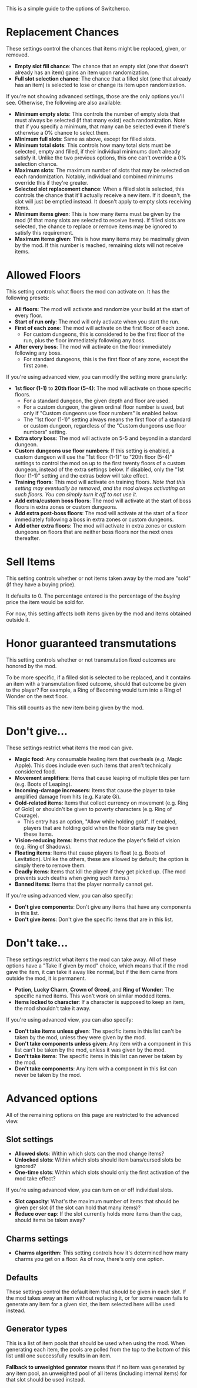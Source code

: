 This is a simple guide to the options of Switcheroo.

# Replacement Chances
These settings control the chances that items might be replaced, given, or removed.

* **Empty slot fill chance**: The chance that an empty slot (one that doesn't already has an item) gains an item upon randomization.
* **Full slot selection chance**: The chance that a filled slot (one that already has an item) is selected to lose or change its item upon randomization.

If you're not showing advanced settings, those are the only options you'll see. Otherwise, the following are also available:

* **Minimum empty slots**: This controls the number of empty slots that must always be selected (if that many exist) each randomization. Note that if you specify a minimum, that many can be selected even if there's otherwise a 0% chance to select them.
* **Minimum full slots**: Same as above, except for filled slots.
* **Minimum total slots**: This controls how many total slots must be selected, empty and filled, if their individual minimums don't already satisfy it. Unlike the two previous options, this one can't override a 0% selection chance.
* **Maximum slots**: The maximum number of slots that may be selected on each randomization. Notably, individual and combined minimums override this if they're greater.
* **Selected slot replacement chance**: When a filled slot is selected, this controls the chance that it'll actually receive a new item. If it doesn't, the slot will just be emptied instead. It doesn't apply to empty slots receiving items.
* **Minimum items given**: This is how many items must be given by the mod (if that many slots are selected to receive items). If filled slots are selected, the chance to replace or remove items may be ignored to satisfy this requirement.
* **Maximum items given**: This is how many items may be maximally given by the mod. If this number is reached, remaining slots will not receive items.

# Allowed Floors
This setting controls what floors the mod can activate on. It has the following presets:

* **All floors**: The mod will activate and randomize your build at the start of every floor.
* **Start of run only**: The mod will only activate when you start the run.
* **First of each zone**: The mod will activate on the first floor of each zone.
  * For custom dungeons, this is considered to be the first floor of the run, plus the floor immediately following any boss.
* **After every boss**: The mod will activate on the floor immediately following any boss.
  * For standard dungeons, this is the first floor of any zone, except the first zone.

If you're using advanced view, you can modify the setting more granularly:

* **1st floor (1-1)** to **20th floor (5-4)**: The mod will activate on those specific floors. 
  * For a standard dungeon, the given depth and floor are used.
  * For a custom dungeon, the given ordinal floor number is used, but only if "Custom dungeons use floor numbers" is enabled below.
  * The "1st floor (1-1)" setting always means the first floor of a standard or custom dungeon, regardless of the "Custom dungeons use floor numbers" setting.
* **Extra story boss**: The mod will activate on 5-5 and beyond in a standard dungeon.
* **Custom dungeons use floor numbers**: If this setting is enabled, a custom dungeon will use the "1st floor (1-1)" to "20th floor (5-4)" settings to control the mod on up to the first twenty floors of a custom dungeon, instead of the extra settings below. If disabled, only the "1st floor (1-1)" setting and the extras below will take effect.
* **Training floors**: This mod will activate on training floors. *Note that this setting may eventually be removed, and the mod always activating on such floors. You can simply turn it off to not use it.*
* **Add extra/custom boss floors**: The mod will activate at the start of boss floors in extra zones or custom dungeons.
* **Add extra post-boss floors**: The mod will activate at the start of a floor immediately following a boss in extra zones or custom dungeons.
* **Add other extra floors**: The mod will activate in extra zones or custom dungeons on floors that are neither boss floors nor the next ones thereafter.

# Sell Items
This setting controls whether or not items taken away by the mod are "sold" (if they have a buying price).

It defaults to 0. The percentage entered is the percentage of the *buying* price the item would be sold for.

For now, this setting affects both items given by the mod and items obtained outside it.

# Honor guaranteed transmutations
This setting controls whether or not transmutation fixed outcomes are honored by the mod.

To be more specific, if a filled slot is selected to be replaced, and it contains an item with a transmutation fixed outcome, should that outcome be given to the player? For example, a Ring of Becoming would turn into a Ring of Wonder on the next floor.

This still counts as the new item being given by the mod.

# Don't give...
These settings restrict what items the mod can give.

* **Magic food**: Any consumable healing item that overheals (e.g. Magic Apple). This does include even such items that aren't technically considered food.
* **Movement amplifiers**: Items that cause leaping of multiple tiles per turn (e.g. Boots of Leaping).
* **Incoming-damage increasers**: Items that cause the player to take amplified damage from hits (e.g. Karate Gi).
* **Gold-related items**: Items that collect currency on movement (e.g. Ring of Gold) or shouldn't be given to poverty characters (e.g. Ring of Courage).
  * This entry has an option, "Allow while holding gold". If enabled, players that are holding gold when the floor starts may be given these items.
* **Vision-reducing items**: Items that reduce the player's field of vision (e.g. Ring of Shadows).
* **Floating items**: Items that cause players to float (e.g. Boots of Levitation). Unlike the others, these are allowed by default; the option is simply there to remove them.
* **Deadly items**: Items that kill the player if they get picked up. (The mod prevents such deaths when giving such items.)
* **Banned items**: Items that the player normally cannot get.

If you're using advanced view, you can also specify:

* **Don't give components**: Don't give any items that have any components in this list.
* **Don't give items**: Don't give the specific items that are in this list.

# Don't take...
These settings restrict what items the mod can take away. All of these options have a "Take if given by mod" choice, which means that if the mod gave the item, it can take it away like normal, but if the item came from outside the mod, it is permanent.

* **Potion**, **Lucky Charm**, **Crown of Greed**, and **Ring of Wonder**: The specific named items. This won't work on similar modded items.
* **Items locked to character**: If a character is supposed to keep an item, the mod shouldn't take it away.

If you're using advanced view, you can also specify:

* **Don't take items unless given**: The specific items in this list can't be taken by the mod, unless they were given by the mod.
* **Don't take components unless given**: Any item with a component in this list can't be taken by the mod, unless it was given by the mod.
* **Don't take items**: The specific items in this list can never be taken by the mod.
* **Don't take components**: Any item with a component in this list can never be taken by the mod.

# Advanced options
All of the remaining options on this page are restricted to the advanced view.

## Slot settings
* **Allowed slots**: Within which slots can the mod change items?
* **Unlocked slots**: Within which slots should item bans/cursed slots be ignored?
* **One-time slots**: Within which slots should only the first activation of the mod take effect?

If you're using advanced view, you can turn on or off individual slots.

* **Slot capacity**: What's the maximum number of items that should be given per slot (if the slot can hold that many items)?
* **Reduce over cap**: If the slot currently holds more items than the cap, should items be taken away?

## Charms settings
* **Charms algorithm**: This setting controls how it's determined how many charms you get on a floor. As of now, there's only one option.

## Defaults
These settings control the default item that should be given in each slot. If the mod takes away an item without replacing it, or for some reason fails to generate any item for a given slot, the item selected here will be used instead.

## Generator types
This is a list of item pools that should be used when using the mod. When generating each item, the pools are polled from the top to the bottom of this list until one successfully results in an item.

**Fallback to unweighted genrator** means that if no item was generated by any item pool, an unweighted pool of all items (including internal items) for that slot should be used instead.
